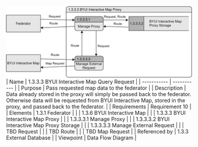 ![1.3.3.3 BYUI Interactive Map Query Request](TeamOneFiles/1.3.3.3%20BYUI%20Interactive%20Map%20Query%20Request.svg)
<br>
| Name | 1.3.3.3 BYUI Interactive Map Query Request |
| ----------- | ----------- |
| Purpose | Pass requested map data to the federator |
| Description | Data already stored in the proxy will simply be passed back to the federator. Otherwise data will be requested from BYUI Interactive Map, stored in the proxy, and passed back to the federator. |
| Requirements | Requirement 10 |
| Elements | 1.3.1 Federator |
|  | 1.3.6 BYUI Interactive Map |
|  | 1.3.3.3 BYUI Interactive Map Proxy |
|  | 1.3.3.3.1 Manage Proxy |
|  | 1.3.3.3.2 BYUI Interactive Map Proxy Storage |
|  | 1.3.3.3.3 Manage External Request |
|  | TBD Request |
|  | TBD Route |
|  | TBD Map Request |
| Referenced by | 1.3.3 External Database |
| Viewpoint | Data Flow Diagram |

